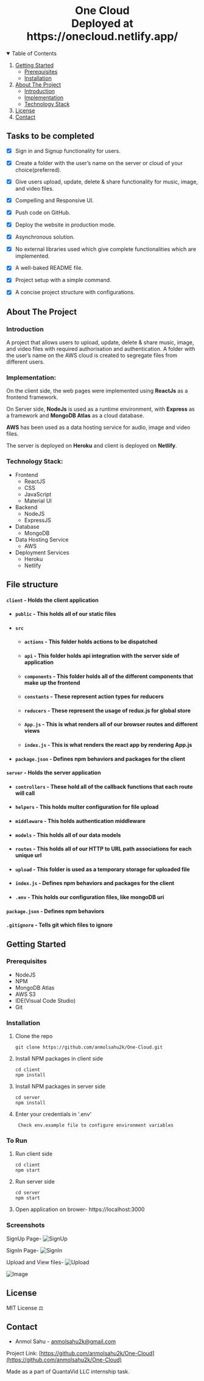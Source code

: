 <p align="center">
  <h1 align="center"> One Cloud <br> Deployed at https://onecloud.netlify.app/</h1>
</p>



<!-- TABLE OF CONTENTS -->
<details open="open">
  <summary>Table of Contents</summary>
  <ol>
    <li>
      <a href="#getting-started">Getting Started</a>
      <ul>
        <li><a href="#prerequisites">Prerequisites</a></li>
        <li><a href="#installation">Installation</a></li>
      </ul>
    </li>
    <li>
      <a href="#about-the-project">About The Project</a>
      <ul>
        <li><a href="#introduction">Introduction</a></li>
        <li><a href="#implementation">Implementation</a></li>
        <li><a href="#technology-stack">Technology Stack</a></li>
      </ul>
    </li>
    <li><a href="#license">License</a></li>
    <li><a href="#contact">Contact</a></li>
  </ol>
</details>

## Tasks to be completed
- [x] Sign in and Signup functionality for users.
- [x] Create a folder with the user’s name on the server or cloud of your choice(preferred).
- [x] Give users upload, update, delete & share functionality for music, image, and video files.
- [x] Compelling and Responsive UI.
- [x] Push code on GitHub.
- [x] Deploy the website in production mode.
- [x] Asynchronous solution.
- [x] No external libraries used which give complete functionalities which are implemented.
- [x] A well-baked README file.
- [x] Project setup with a simple command.
- [x] A concise project structure with configurations.


<!-- GETTING STARTED -->
   

<!-- ABOUT THE PROJECT -->
## About The Project

  ### Introduction
  
  A project that allows users to upload, update, delete & share music, image, and video files with required authorisation and authentication.
  A folder with the user’s name on the AWS cloud is created to segregate files from different users.


  ### Implementation: 
  On the client side, the web pages were implemented using **ReactJs** as a frontend framework.

  On Server side, **NodeJs** is used as a runtime environment, with **Express** as a framework and **MongoDB Atlas** as a cloud database. 

  **AWS** has been used as a data hosting service for audio, image and video files.
  
  The server is deployed on **Heroku** and client is deployed on **Netlify**. 

  ### Technology Stack:
  * Frontend
      * ReactJS
      * CSS
      * JavaScript
      * Material UI
  * Backend
      * NodeJS
      * ExpressJS
  * Database
      * MongoDB
  * Data Hosting Service
      * AWS   
  * Deployment Services
      * Heroku
      * Netlify


## File structure
#### `client` - Holds the client application
- #### `public` - This holds all of our static files
- #### `src`
    - #### `actions` - This folder holds actions to be dispatched
    - #### `api` - This folder holds api integration with the server side of application
    - #### `components` - This folder holds all of the different components that make up the frontend
    - #### `constants` - These represent action types for reducers
    - #### `reducers` - These represent the usage of redux.js for global store
    - #### `App.js` - This is what renders all of our browser routes and different views
    - #### `index.js` - This is what renders the react app by rendering App.js
- #### `package.json` - Defines npm behaviors and packages for the client
#### `server` - Holds the server application
- #### `controllers` - These hold all of the callback functions that each route will call
- #### `helpers` - This holds multer configuration for file upload
- #### `middleware` - This holds authentication middleware
- #### `models` - This holds all of our data models
- #### `routes` - This holds all of our HTTP to URL path associations for each unique url
- #### `upload` - This folder is used as a temporary storage for uploaded file
- #### `index.js` - Defines npm behaviors and packages for the client
- #### `.env` - This holds our configuration files, like mongoDB uri
#### `package.json` - Defines npm behaviors
#### `.gitignore` - Tells git which files to ignore

## Getting Started
### Prerequisites

* NodeJS
* NPM
* MongoDB Atlas
* AWS S3
* IDE(Visual Code Studio)
* Git

### Installation

1. Clone the repo
   ```
   git clone https://github.com/anmolsahu2k/One-Cloud.git
   ```
2. Install NPM packages in client side
   ```
   cd client
   npm install
   ```
3. Install NPM packages in server side
   ```
   cd server
   npm install
   ```
3. Enter your credentials in '.env'
   ```
    Check env.example file to configure environment variables 
   ```

### To Run

1. Run client side
   ```
   cd client
   npm start
   ```
2. Run server side
    ```
    cd server
    npm start
    ```
3. Open application on brower- https://localhost:3000
 
### Screenshots

SignUp Page-
![SignUp](https://github.com/anmolsahu2k/One-Cloud/blob/master/Asset/SignUp.png)

SignIn Page-
![SignIn](https://github.com/anmolsahu2k/One-Cloud/blob/master/Asset/SignIn.png)

Upload and View files-
![Upload](https://github.com/anmolsahu2k/One-Cloud/blob/master/Asset/Upload.png)

![Image](https://github.com/anmolsahu2k/One-Cloud/blob/master/Asset/Image.png)
<!-- License -->
## License
MIT License  :balance_scale:

<!-- CONTACT -->
## Contact

- Anmol Sahu - anmolsahu2k@gmail.com

Project Link: [https://github.com/anmolsahu2k/One-Cloud](https://github.com/anmolsahu2k/One-Cloud)

Made as a part of QuantaVid LLC internship task.
